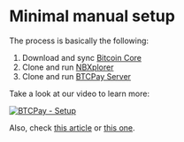# Minimal manual setup

The process is basically the following:

1. Download and sync [Bitcoin Core](https://bitcoincore.org)
2. Clone and run [NBXplorer](https://github.com/dgarage/NBxplorer)
3. Clone and run [BTCPay Server](https://github.com/btcpayserver/btcpayserver)

Take a look at our video to learn more:

[![BTCPay - Setup](http://img.youtube.com/vi/Xo_vApXTZBU/mqdefault.jpg)](http://www.youtube.com/watch?v=Xo_vApXTZBU "BTCPay - Setup")

Also, check [this article](http://blog.sipsorcery.com/?p=1052) or [this one](https://freedomnode.com/blog/114/how-to-setup-btc-and-lightning-payment-gateway-with-btcpayserver-on-linux-manual-install).
